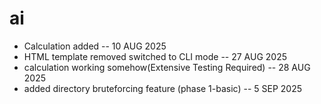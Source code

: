 # ai

- Calculation added -- 10 AUG 2025
- HTML template removed switched to CLI mode -- 27 AUG 2025
- calculation working somehow(Extensive Testing Required) -- 28 AUG 2025
- added directory bruteforcing feature (phase 1-basic) -- 5 SEP 2025
